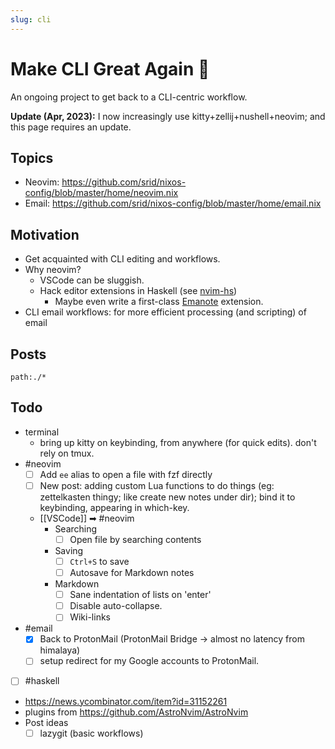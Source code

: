 ```yaml
---
slug: cli
---
```


# Make CLI Great Again 🚀

An ongoing project to get back to a CLI-centric workflow.

**Update (Apr, 2023):** I now increasingly use kitty+zellij+nushell+neovim; and this page requires an update.

## Topics

* Neovim: https://github.com/srid/nixos-config/blob/master/home/neovim.nix
* Email: https://github.com/srid/nixos-config/blob/master/home/email.nix

## Motivation

- Get acquainted with CLI editing and workflows.
- Why neovim?
  - VSCode can be sluggish. 
  - Hack editor extensions in Haskell (see [nvim-hs](https://hackage.haskell.org/package/nvim-hs))
      - Maybe even write a first-class [Emanote](https://emanote.srid.ca/) extension.
- CLI email workflows: for more efficient processing (and scripting) of email

## Posts

```query {.timeline}
path:./*
```

## Todo

- terminal
  - bring up kitty on keybinding, from anywhere (for quick edits). don't rely on tmux.
- #neovim
  - [ ] Add `ee` alias to open a file with fzf directly
  - [ ] New post: adding custom Lua functions to do things (eg: zettelkasten thingy; like create new notes under dir); bind it to keybinding, appearing in which-key.
  - [[VSCode]] ➡ #neovim
    - Searching
      - [ ] Open file by searching contents
    - Saving
      - [ ] `Ctrl+S` to save
      - [ ] Autosave for Markdown notes
    - Markdown 
      - [ ] Sane indentation of lists on 'enter'
      - [ ] Disable auto-collapse.
      - [ ] Wiki-links
- #email 
  - [x] Back to ProtonMail (ProtonMail Bridge -> almost no latency from himalaya)
  - [ ] setup redirect for my Google accounts to ProtonMail.
- [ ]  #haskell
  - https://news.ycombinator.com/item?id=31152261
  - plugins from https://github.com/AstroNvim/AstroNvim
- Post ideas 
  - [ ] lazygit (basic workflows)
